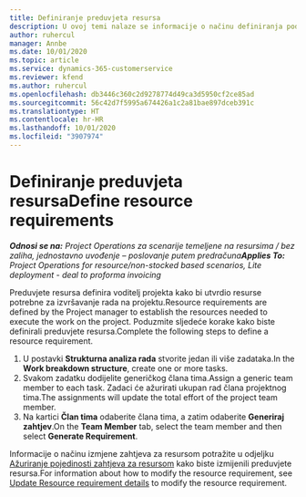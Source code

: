 ```yaml
---
title: Definiranje preduvjeta resursa
description: U ovoj temi nalaze se informacije o načinu definiranja podataka o preduvjetu resursa.
author: ruhercul
manager: Annbe
ms.date: 10/01/2020
ms.topic: article
ms.service: dynamics-365-customerservice
ms.reviewer: kfend
ms.author: ruhercul
ms.openlocfilehash: db3446c360c2d9278774d49ca3d5950cf2ce85ad
ms.sourcegitcommit: 56c42d7f5995a674426a1c2a81bae897dceb391c
ms.translationtype: HT
ms.contentlocale: hr-HR
ms.lasthandoff: 10/01/2020
ms.locfileid: "3907974"
---
```

# <a name="define-resource-requirements"></a><span data-ttu-id="d3105-103">Definiranje preduvjeta resursa</span><span class="sxs-lookup"><span data-stu-id="d3105-103">Define resource requirements</span></span>

<span data-ttu-id="d3105-104">_**Odnosi se na:** Project Operations za scenarije temeljene na resursima / bez zaliha, jednostavno uvođenje – poslovanje putem predračuna_</span><span class="sxs-lookup"><span data-stu-id="d3105-104">_**Applies To:** Project Operations for resource/non-stocked based scenarios, Lite deployment - deal to proforma invoicing_</span></span>

<span data-ttu-id="d3105-105">Preduvjete resursa definira voditelj projekta kako bi utvrdio resurse potrebne za izvršavanje rada na projektu.</span><span class="sxs-lookup"><span data-stu-id="d3105-105">Resource requirements are defined by the Project manager to establish the resources needed to execute the work on the project.</span></span> <span data-ttu-id="d3105-106">Poduzmite sljedeće korake kako biste definirali preduvjete resursa.</span><span class="sxs-lookup"><span data-stu-id="d3105-106">Complete the following steps to define a resource requirement.</span></span>

1.  <span data-ttu-id="d3105-107">U postavki **Strukturna analiza rada** stvorite jedan ili više zadataka.</span><span class="sxs-lookup"><span data-stu-id="d3105-107">In the **Work breakdown structure**, create one or more tasks.</span></span>
2.  <span data-ttu-id="d3105-108">Svakom zadatku dodijelite generičkog člana tima.</span><span class="sxs-lookup"><span data-stu-id="d3105-108">Assign a generic team member to each task.</span></span> <span data-ttu-id="d3105-109">Zadaci će ažurirati ukupan rad člana projektnog tima.</span><span class="sxs-lookup"><span data-stu-id="d3105-109">The assignments will update the total effort of the project team member.</span></span>
3.  <span data-ttu-id="d3105-110">Na kartici **Član tima** odaberite člana tima, a zatim odaberite **Generiraj zahtjev**.</span><span class="sxs-lookup"><span data-stu-id="d3105-110">On the **Team Member** tab, select the team member and then select **Generate Requirement**.</span></span>

<span data-ttu-id="d3105-111">Informacije o načinu izmjene zahtjeva za resursom potražite u odjeljku [Ažuriranje pojedinosti zahtjeva za resursom](define-resource-requirements.md) kako biste izmijenili preduvjete resursa.</span><span class="sxs-lookup"><span data-stu-id="d3105-111">For information about how to modify the resource requirement, see [Update Resource requirement details](define-resource-requirements.md) to modify the resource requirement.</span></span>